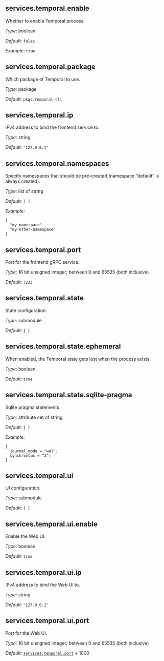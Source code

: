 [comment]: # (Do not edit this file as it is autogenerated. Go to docs/individual-docs if you want to make edits.)


[comment]: # (Please add your documentation on top of this line)

## services\.temporal\.enable

Whether to enable Temporal process\.



*Type:*
boolean



*Default:*
` false `



*Example:*
` true `



## services\.temporal\.package



Which package of Temporal to use\.



*Type:*
package



*Default:*
` pkgs.temporal-cli `



## services\.temporal\.ip



IPv4 address to bind the frontend service to\.



*Type:*
string



*Default:*
` "127.0.0.1" `



## services\.temporal\.namespaces



Specify namespaces that should be pre-created (namespace “default” is always created)\.



*Type:*
list of string



*Default:*
` [ ] `



*Example:*

```
[
  "my-namespace"
  "my-other-namespace"
]
```



## services\.temporal\.port



Port for the frontend gRPC service\.



*Type:*
16 bit unsigned integer; between 0 and 65535 (both inclusive)



*Default:*
` 7233 `



## services\.temporal\.state



State configuration\.



*Type:*
submodule



*Default:*
` { } `



## services\.temporal\.state\.ephemeral



When enabled, the Temporal state gets lost when the process exists\.



*Type:*
boolean



*Default:*
` true `



## services\.temporal\.state\.sqlite-pragma



Sqlite pragma statements



*Type:*
attribute set of string



*Default:*
` { } `



*Example:*

```
{
  journal_mode = "wal";
  synchronous = "2";
}
```



## services\.temporal\.ui



UI configuration\.



*Type:*
submodule



*Default:*
` { } `



## services\.temporal\.ui\.enable



Enable the Web UI\.



*Type:*
boolean



*Default:*
` true `



## services\.temporal\.ui\.ip



IPv4 address to bind the Web UI to\.



*Type:*
string



*Default:*
` "127.0.0.1" `



## services\.temporal\.ui\.port



Port for the Web UI\.



*Type:*
16 bit unsigned integer; between 0 and 65535 (both inclusive)



*Default:*
[` services.temporal.port `](\#servicestemporalport) + 1000
